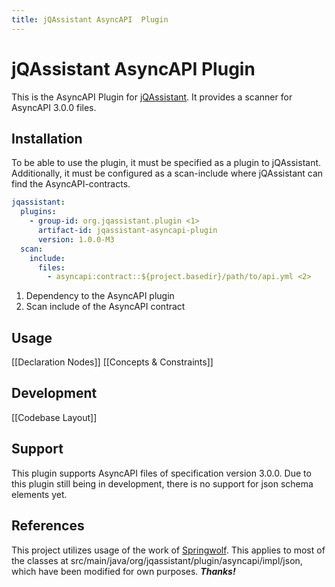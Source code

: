 ```yaml
---
title: jQAssistant AsyncAPI  Plugin
---
```


# jQAssistant AsyncAPI Plugin

This is the AsyncAPI Plugin for [jQAssistant](https://jqassistant.org). It provides a scanner for AsyncAPI 3.0.0 files.

## Installation

To be able to use the plugin, it must be specified as a plugin to jQAssistant.
Additionally, it must be configured as a scan-include where jQAssistant can find the AsyncAPI-contracts.

```yaml
jqassistant:
  plugins:
    - group-id: org.jqassistant.plugin <1>
      artifact-id: jqassistant-asyncapi-plugin
      version: 1.0.0-M3
  scan:
    include:
      files:
        - asyncapi:contract::${project.basedir}/path/to/api.yml <2>
```
1. Dependency to the AsyncAPI plugin
2. Scan include of the AsyncAPI contract

## Usage

[[Declaration Nodes]]
[[Concepts & Constraints]]

## Development

[[Codebase Layout]]

## Support

This plugin supports AsyncAPI files of specification version 3.0.0.
Due to this plugin still being in development, there is no support for json schema elements yet.

## References

This project utilizes usage of the work of [Springwolf](https://github.com/springwolf/springwolf-core).
This applies to most of the classes at src/main/java/org/jqassistant/plugin/asyncapi/impl/json, 
which have been modified for own purposes. ***Thanks!***